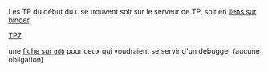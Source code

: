 Les TP du début du `C` se trouvent soit sur le serveur de TP, soit en
[liens sur binder](../TP).

[TP7](TP7/tp7.md)


une [fiche sur `gdb`](../GDB/gdb.md) pour ceux qui voudraient se
servir d'un debugger (aucune obligation)
